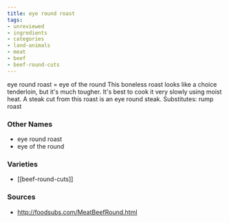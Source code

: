 ```yaml
---
title: eye round roast
tags:
- unreviewed
- ingredients
- categories
- land-animals
- meat
- beef
- beef-round-cuts
---
```

eye round roast = eye of the round This boneless roast looks like a choice tenderloin, but it's much tougher. It's best to cook it very slowly using moist heat. A steak cut from this roast is an eye round steak. Substitutes: rump roast

### Other Names

* eye round roast
* eye of the round

### Varieties

* [[beef-round-cuts]]

### Sources
* http://foodsubs.com/MeatBeefRound.html
